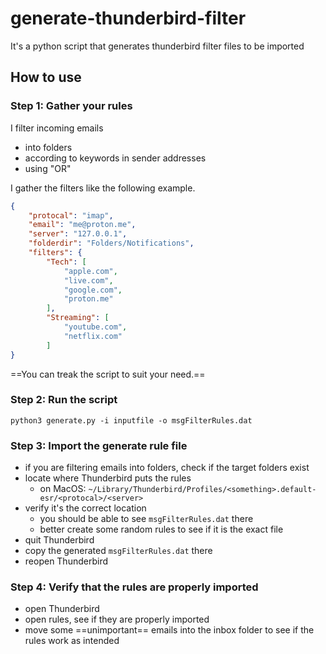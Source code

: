 # generate-thunderbird-filter

It's a python script that generates thunderbird filter files to be imported

## How to use

### Step 1: Gather your rules
I filter incoming emails
- into folders
- according to keywords in sender addresses
- using "OR"

I gather the filters like the following example.
```json
{
    "protocal": "imap",
    "email": "me@proton.me",
    "server": "127.0.0.1",
    "folderdir": "Folders/Notifications",
    "filters": {
        "Tech": [
            "apple.com",
            "live.com",
            "google.com",
            "proton.me"
        ],
        "Streaming": [
            "youtube.com",
            "netflix.com"
        ]
}
```
==You can treak the script to suit your need.==

### Step 2: Run the script
`python3 generate.py -i inputfile -o msgFilterRules.dat`

### Step 3: Import the generate rule file
- if you are filtering emails into folders, check if the target folders exist
- locate where Thunderbird puts the rules
    - on MacOS: `~/Library/Thunderbird/Profiles/<something>.default-esr/<protocal>/<server>`
- verify it's the correct location
    - you should be able to see `msgFilterRules.dat` there
    - better create some random rules to see if it is the exact file
- quit Thunderbird
- copy the generated `msgFilterRules.dat` there
- reopen Thunderbird

### Step 4: Verify that the rules are properly imported
- open Thunderbird
- open rules, see if they are properly imported
- move some ==unimportant== emails into the inbox folder to see if the rules work as intended
